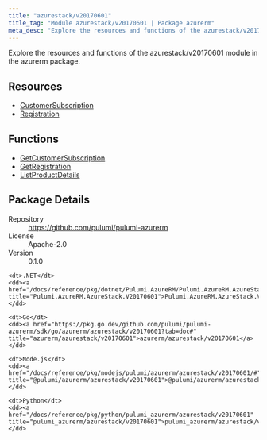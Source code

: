 ```yaml
---
title: "azurestack/v20170601"
title_tag: "Module azurestack/v20170601 | Package azurerm"
meta_desc: "Explore the resources and functions of the azurestack/v20170601 module in the azurerm package."
---
```


<!-- WARNING: this file was generated by Pulumi Docs Generator. -->
<!-- Do not edit by hand unless you're certain you know what you are doing! -->

Explore the resources and functions of the azurestack/v20170601 module in the azurerm package.

<h2 id="resources">Resources</h2>
<ul class="api">
    <li><a href="customersubscription" title="CustomerSubscription"><span class="symbol resource"></span>CustomerSubscription</a></li>
    <li><a href="registration" title="Registration"><span class="symbol resource"></span>Registration</a></li>
</ul>

<h2 id="functions">Functions</h2>
<ul class="api">
    <li><a href="getcustomersubscription" title="GetCustomerSubscription"><span class="symbol function"></span>GetCustomerSubscription</a></li>
    <li><a href="getregistration" title="GetRegistration"><span class="symbol function"></span>GetRegistration</a></li>
    <li><a href="listproductdetails" title="ListProductDetails"><span class="symbol function"></span>ListProductDetails</a></li>
</ul>

<h2 id="package-details">Package Details</h2>
<dl class="package-details">
	<dt>Repository</dt>
	<dd><a href="https://github.com/pulumi/pulumi-azurerm">https://github.com/pulumi/pulumi-azurerm</a></dd>
	<dt>License</dt>
	<dd>Apache-2.0</dd>
	<dt>Version</dt>
	<dd>0.1.0</dd>
</dl>



<dl class="tabular">

    <dt>.NET</dt>
    <dd><a href="/docs/reference/pkg/dotnet/Pulumi.AzureRM/Pulumi.AzureRM.AzureStack.V20170601.html" title="Pulumi.AzureRM.AzureStack.V20170601">Pulumi.AzureRM.AzureStack.V20170601</a></dd>

    <dt>Go</dt>
    <dd><a href="https://pkg.go.dev/github.com/pulumi/pulumi-azurerm/sdk/go/azurerm/azurestack/v20170601?tab=doc#" title="azurerm/azurestack/v20170601">azurerm/azurestack/v20170601</a></dd>

    <dt>Node.js</dt>
    <dd><a href="/docs/reference/pkg/nodejs/pulumi/azurerm/azurestack/v20170601/#" title="@pulumi/azurerm/azurestack/v20170601">@pulumi/azurerm/azurestack/v20170601</a></dd>

    <dt>Python</dt>
    <dd><a href="/docs/reference/pkg/python/pulumi_azurerm/azurestack/v20170601" title="pulumi_azurerm/azurestack/v20170601">pulumi_azurerm/azurestack/v20170601</a></dd>

</dl>

